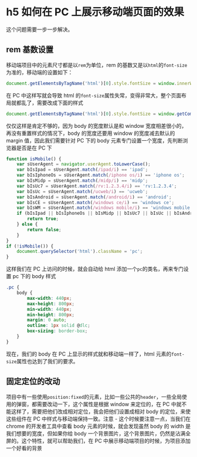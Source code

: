 <!-- Date: 2017-12-18 23:44 -->

# h5 如何在 PC 上展示移动端页面的效果

这个问题需要一步一步解决。

## rem 基数设置

移动端项目中的元素尺寸都是以`rem`为单位，rem 的基数又是以`html`的`font-size`为准的，移动端的设置如下：

```js
document.getElementsByTagName('html')[0].style.fontSize = window.innerWidth;
```

在 PC 中这样写就会导致 html 的`font-size`属性失常，变得非常大，整个页面布局就都乱了，需要改成下面的样式

```js
document.getElementsByTagName('html')[0].style.fontSize = window.getComputedStyle(document.getElementsByTagName('body')[0]).width.slice(0, -2) / 10 + 'px';
```

仅仅这样是肯定不够的，因为 body 的宽度默认是和 window 宽度相差很小的，再没有重置样式的情况下，body 的宽度还要用 window 的宽度减去默认的 margin 值，因此我们需要针对 PC 下的 body 元素专门设置一个宽度，先判断浏览器是否是在 PC 下

```js
function isMobile() {
    var sUserAgent = navigator.userAgent.toLowerCase();
    var bIsIpad = sUserAgent.match(/ipad/i) == 'ipad';
    var bIsIphoneOs = sUserAgent.match(/iphone os/i) == 'iphone os';
    var bIsMidp = sUserAgent.match(/midp/i) == 'midp';
    var bIsUc7 = sUserAgent.match(/rv:1.2.3.4/i) == 'rv:1.2.3.4';
    var bIsUc = sUserAgent.match(/ucweb/i) == 'ucweb';
    var bIsAndroid = sUserAgent.match(/android/i) == 'android';
    var bIsCE = sUserAgent.match(/windows ce/i) == 'windows ce';
    var bIsWM = sUserAgent.match(/windows mobile/i) == 'windows mobile';
    if (bIsIpad || bIsIphoneOs || bIsMidp || bIsUc7 || bIsUc || bIsAndroid || bIsCE || bIsWM) {
        return true;
    } else {
        return false;
    }
}
if (!isMobile()) {
    document.querySelector('html').className = 'pc';
}
```

这样我们在 PC 上访问的时候，就会自动给 html 添加一个`pc`的类名，再来专门设置 pc 下的 body 样式

```css
.pc {
    body {
        max-width: 440px;
        max-height: 800px;
        min-width: 440px;
        min-height: 800px;
        margin: 0 auto;
        outline: 1px solid @dlc;
        box-sizing: border-box;
    }
}
```

现在，我们的 body 在 PC 上显示的样式就和移动端一样了，html 元素的`font-size`属性也达到了我们的要求。

## 固定定位的改动

项目中有一些使用`position:fixed`的元素，比如一些公共的`header`，一些全局使用的弹窗，都需要改动一下，这个属性是根据 window 来定位的，在 PC 中就不能这样了，需要把他们改成相对定位，我会把他们设置成相对 body 的定位，来使这些组件在 PC 中样式与移动端保持一致。注意 -
这个时候要注意一点，当我们在 chrome 的开发者工具中查看 body 元素的时候，就会发现虽然 body 的 width 是我们想要的宽度，但如果你给 body 一个背景图片，这个背景图片，仍然是沾满全屏的。这个特性，就可以帮助我们，在 PC 中展示移动端项目的时候，为项目添加一个好看的背景
